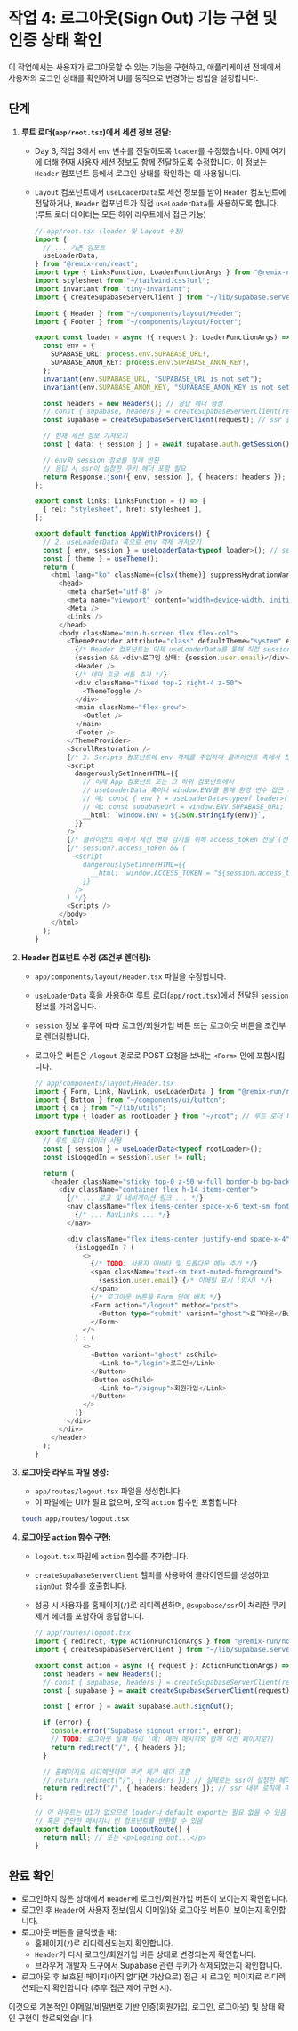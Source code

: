 # 작업 4: 로그아웃(Sign Out) 기능 구현 및 인증 상태 확인

이 작업에서는 사용자가 로그아웃할 수 있는 기능을 구현하고, 애플리케이션 전체에서 사용자의 로그인 상태를 확인하여 UI를 동적으로 변경하는 방법을 설정합니다.

## 단계

1.  **루트 로더(`app/root.tsx`)에서 세션 정보 전달:**
    *   Day 3, 작업 3에서 `env` 변수를 전달하도록 `loader`를 수정했습니다. 이제 여기에 더해 현재 사용자 세션 정보도 함께 전달하도록 수정합니다. 이 정보는 `Header` 컴포넌트 등에서 로그인 상태를 확인하는 데 사용됩니다.
    *   `Layout` 컴포넌트에서 `useLoaderData`로 세션 정보를 받아 `Header` 컴포넌트에 전달하거나, `Header` 컴포넌트가 직접 `useLoaderData`를 사용하도록 합니다. (루트 로더 데이터는 모든 하위 라우트에서 접근 가능)

        ```typescript
        // app/root.tsx (loader 및 Layout 수정)
        import {
          // ... 기존 임포트
          useLoaderData, 
        } from "@remix-run/react";
        import type { LinksFunction, LoaderFunctionArgs } from "@remix-run/node";
        import stylesheet from "~/tailwind.css?url";
        import invariant from "tiny-invariant";
        import { createSupabaseServerClient } from "~/lib/supabase.server"; // 서버 클라이언트 헬퍼 임포트

        import { Header } from "~/components/layout/Header"; 
        import { Footer } from "~/components/layout/Footer";

        export const loader = async ({ request }: LoaderFunctionArgs) => {
          const env = {
            SUPABASE_URL: process.env.SUPABASE_URL!,
            SUPABASE_ANON_KEY: process.env.SUPABASE_ANON_KEY!,
          };
          invariant(env.SUPABASE_URL, "SUPABASE_URL is not set");
          invariant(env.SUPABASE_ANON_KEY, "SUPABASE_ANON_KEY is not set");

          const headers = new Headers(); // 응답 헤더 생성
          // const { supabase, headers } = createSupabaseServerClient(request);
          const supabase = createSupabaseServerClient(request); // ssr 클라이언트 생성

          // 현재 세션 정보 가져오기
          const { data: { session } } = await supabase.auth.getSession();

          // env와 session 정보를 함께 반환
          // 응답 시 ssr이 설정한 쿠키 헤더 포함 필요
          return Response.json({ env, session }, { headers: headers }); // 실제로는 ssr이 설정한 헤더 필요
        };

        export const links: LinksFunction = () => [
          { rel: "stylesheet", href: stylesheet },
        ];

        export default function AppWithProviders() {
          // 2. useLoaderData 훅으로 env 객체 가져오기
          const { env, session } = useLoaderData<typeof loader>(); // session 정보도 받음
          const { theme } = useTheme();
          return (
            <html lang="ko" className={clsx(theme)} suppressHydrationWarning>
              <head>
                <meta charSet="utf-8" />
                <meta name="viewport" content="width=device-width, initial-scale=1" />
                <Meta />
                <Links />
              </head>
              <body className="min-h-screen flex flex-col">
                <ThemeProvider attribute="class" defaultTheme="system" enableSystem>
                  {/* Header 컴포넌트는 이제 useLoaderData를 통해 직접 session 접근 가능 */}
                  {session && <div>로그인 상태: {session.user.email}</div>}
                  <Header />
                  {/* 테마 토글 버튼 추가 */}
                  <div className="fixed top-2 right-4 z-50">
                    <ThemeToggle />
                  </div>
                  <main className="flex-grow">
                    <Outlet />
                  </main>
                  <Footer />
                </ThemeProvider>
                <ScrollRestoration />
                {/* 3. Scripts 컴포넌트에 env 객체를 주입하여 클라이언트 측에서 접근 가능하게 함 */}
                <script
                  dangerouslySetInnerHTML={{
                    // 이제 App 컴포넌트 또는 그 하위 컴포넌트에서
                    // useLoaderData 훅이나 window.ENV를 통해 환경 변수 접근 가능
                    // 예: const { env } = useLoaderData<typeof loader>();
                    // 예: const supabaseUrl = window.ENV.SUPABASE_URL;
                    __html: `window.ENV = ${JSON.stringify(env)}`,
                  }}
                />
                {/* 클라이언트 측에서 세션 변화 감지를 위해 access_token 전달 (선택적, 필요 시) */}
                {/* session?.access_token && (
                  <script
                    dangerouslySetInnerHTML={{
                      __html: `window.ACCESS_TOKEN = "${session.access_token}"`,
                    }}
                  />
                ) */}
                <Scripts />
              </body>
            </html>
          );
        }
        ```

2.  **Header 컴포넌트 수정 (조건부 렌더링):**
    *   `app/components/layout/Header.tsx` 파일을 수정합니다.
    *   `useLoaderData` 훅을 사용하여 루트 로더(`app/root.tsx`)에서 전달된 `session` 정보를 가져옵니다.
    *   `session` 정보 유무에 따라 로그인/회원가입 버튼 또는 로그아웃 버튼을 조건부로 렌더링합니다.
    *   로그아웃 버튼은 `/logout` 경로로 POST 요청을 보내는 `<Form>` 안에 포함시킵니다.

        ```typescript
        // app/components/layout/Header.tsx
        import { Form, Link, NavLink, useLoaderData } from "@remix-run/react";
        import { Button } from "~/components/ui/button";
        import { cn } from "~/lib/utils";
        import type { loader as rootLoader } from "~/root"; // 루트 로더 타입 임포트

        export function Header() {
          // 루트 로더 데이터 사용
          const { session } = useLoaderData<typeof rootLoader>(); 
          const isLoggedIn = session?.user != null;

          return (
            <header className="sticky top-0 z-50 w-full border-b bg-background/95 backdrop-blur supports-[backdrop-filter]:bg-background/60">
              <div className="container flex h-14 items-center">
                {/* ... 로고 및 네비게이션 링크 ... */}
                <nav className="flex items-center space-x-6 text-sm font-medium flex-1">
                  {/* ... NavLinks ... */}
                </nav>

                <div className="flex items-center justify-end space-x-4">
                  {isLoggedIn ? (
                    <>
                      {/* TODO: 사용자 아바타 및 드롭다운 메뉴 추가 */}
                      <span className="text-sm text-muted-foreground">
                        {session.user.email} {/* 이메일 표시 (임시) */}
                      </span>
                      {/* 로그아웃 버튼을 Form 안에 배치 */}
                      <Form action="/logout" method="post">
                        <Button type="submit" variant="ghost">로그아웃</Button>
                      </Form>
                    </>
                  ) : (
                    <>
                      <Button variant="ghost" asChild>
                        <Link to="/login">로그인</Link>
                      </Button>
                      <Button asChild>
                        <Link to="/signup">회원가입</Link>
                      </Button>
                    </>
                  )}
                </div>
              </div>
            </header>
          );
        }
        ```

3.  **로그아웃 라우트 파일 생성:**
    *   `app/routes/logout.tsx` 파일을 생성합니다.
    *   이 파일에는 UI가 필요 없으며, 오직 `action` 함수만 포함합니다.
    ```bash
    touch app/routes/logout.tsx
    ```

4.  **로그아웃 `action` 함수 구현:**
    *   `logout.tsx` 파일에 `action` 함수를 추가합니다.
    *   `createSupabaseServerClient` 헬퍼를 사용하여 클라이언트를 생성하고 `signOut` 함수를 호출합니다.
    *   성공 시 사용자를 홈페이지(`/`)로 리디렉션하며, `@supabase/ssr`이 처리한 쿠키 제거 헤더를 포함하여 응답합니다.

        ```typescript
        // app/routes/logout.tsx
        import { redirect, type ActionFunctionArgs } from "@remix-run/node";
        import { createSupabaseServerClient } from "~/lib/supabase.server";

        export const action = async ({ request }: ActionFunctionArgs) => {
          const headers = new Headers();
          // const { supabase, headers } = createSupabaseServerClient(request); // 헤더 반환 패턴 권장
          const { supabase } = await createSupabaseServerClient(request);

          const { error } = await supabase.auth.signOut();

          if (error) {
            console.error("Supabase signout error:", error);
            // TODO: 로그아웃 실패 처리 (예: 에러 메시지와 함께 이전 페이지로?)
            return redirect("/", { headers });
          }

          // 홈페이지로 리디렉션하며 쿠키 제거 헤더 포함
          // return redirect("/", { headers }); // 실제로는 ssr이 설정한 헤더 필요
          return redirect("/", { headers: headers }); // ssr 내부 로직에 따라 헤더 설정됨
        };

        // 이 라우트는 UI가 없으므로 loader나 default export는 필요 없을 수 있음
        // 혹은 간단한 메시지나 빈 컴포넌트를 반환할 수 있음
        export default function LogoutRoute() {
          return null; // 또는 <p>Logging out...</p>
        }
        ```

## 완료 확인

*   로그인하지 않은 상태에서 `Header`에 로그인/회원가입 버튼이 보이는지 확인합니다.
*   로그인 후 `Header`에 사용자 정보(임시 이메일)와 로그아웃 버튼이 보이는지 확인합니다.
*   로그아웃 버튼을 클릭했을 때:
    *   홈페이지(`/`)로 리디렉션되는지 확인합니다.
    *   `Header`가 다시 로그인/회원가입 버튼 상태로 변경되는지 확인합니다.
    *   브라우저 개발자 도구에서 Supabase 관련 쿠키가 삭제되었는지 확인합니다.
*   로그아웃 후 보호된 페이지(아직 없다면 가상으로) 접근 시 로그인 페이지로 리디렉션되는지 확인합니다 (추후 접근 제어 구현 시).

이것으로 기본적인 이메일/비밀번호 기반 인증(회원가입, 로그인, 로그아웃) 및 상태 확인 구현이 완료되었습니다. 
